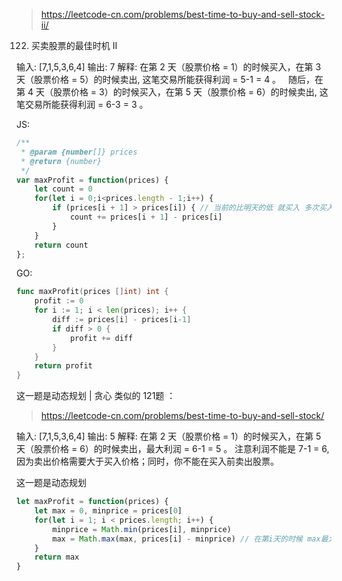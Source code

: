 > https://leetcode-cn.com/problems/best-time-to-buy-and-sell-stock-ii/

122. 买卖股票的最佳时机 II

输入: [7,1,5,3,6,4]
输出: 7
解释: 在第 2 天（股票价格 = 1）的时候买入，在第 3 天（股票价格 = 5）的时候卖出, 这笔交易所能获得利润 = 5-1 = 4 。
     随后，在第 4 天（股票价格 = 3）的时候买入，在第 5 天（股票价格 = 6）的时候卖出, 这笔交易所能获得利润 = 6-3 = 3 。


JS:
```js
/**
 * @param {number[]} prices
 * @return {number}
 */
var maxProfit = function(prices) {
    let count = 0
    for(let i = 0;i<prices.length - 1;i++) {
        if (prices[i + 1] > prices[i]) { // 当前的比明天的低 就买入 多次买入 最贪心
            count += prices[i + 1] - prices[i]
        }
    }
    return count
};
```
GO:
```go
func maxProfit(prices []int) int {
	profit := 0
	for i := 1; i < len(prices); i++ {
		diff := prices[i] - prices[i-1]
		if diff > 0 {
			profit += diff
		}
	}
	return profit
}
```


这一题是动态规划 | 贪心
类似的 121题 ：

> https://leetcode-cn.com/problems/best-time-to-buy-and-sell-stock/

输入: [7,1,5,3,6,4]
输出: 5
解释: 在第 2 天（股票价格 = 1）的时候买入，在第 5 天（股票价格 = 6）的时候卖出，最大利润 = 6-1 = 5 。
     注意利润不能是 7-1 = 6, 因为卖出价格需要大于买入价格；同时，你不能在买入前卖出股票。

这一题是动态规划

```js
let maxProfit = function(prices) {
    let max = 0, minprice = prices[0]
    for(let i = 1; i < prices.length; i++) {
        minprice = Math.min(prices[i], minprice)
        max = Math.max(max, prices[i] - minprice) // 在第i天的时候 max最大
    }
    return max
}
```